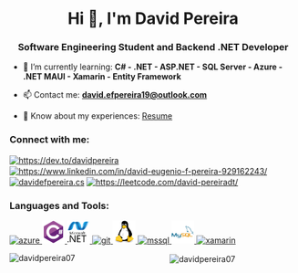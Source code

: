 <h1 align="center">Hi 👋, I'm David Pereira</h1>
<h3 align="center">Software Engineering Student and Backend .NET Developer</h3>

- 🌱 I’m currently learning: **C# - .NET - ASP.NET - SQL Server - Azure - .NET MAUI - Xamarin - Entity Framework**

- 📫 Contact me: **david.efpereira19@outlook.com**

- 📄 Know about my experiences: [Resume](https://docs.google.com/document/d/15L_cMmiUqKRd6x9DNggDXDA9tzOzK6eKq2IUNZBu934/edit?usp=sharing)

<h3 align="left">Connect with me:</h3>
<p align="left">
<a href="https://dev.to/https://dev.to/davidpereira" target="blank"><img align="center" src="https://raw.githubusercontent.com/rahuldkjain/github-profile-readme-generator/master/src/images/icons/Social/devto.svg" alt="https://dev.to/davidpereira" height="30" width="40" /></a>
<a href="https://linkedin.com/in/https://www.linkedin.com/in/david-eugenio-f-pereira-929162243/" target="blank"><img align="center" src="https://raw.githubusercontent.com/rahuldkjain/github-profile-readme-generator/master/src/images/icons/Social/linked-in-alt.svg" alt="https://www.linkedin.com/in/david-eugenio-f-pereira-929162243/" height="30" width="40" /></a>
<a href="https://instagram.com/davidefpereira.cs" target="blank"><img align="center" src="https://raw.githubusercontent.com/rahuldkjain/github-profile-readme-generator/master/src/images/icons/Social/instagram.svg" alt="davidefpereira.cs" height="30" width="40" /></a>
<a href="https://www.leetcode.com/https://leetcode.com/david-pereiradt/" target="blank"><img align="center" src="https://raw.githubusercontent.com/rahuldkjain/github-profile-readme-generator/master/src/images/icons/Social/leet-code.svg" alt="https://leetcode.com/david-pereiradt/" height="30" width="40" /></a>
</p>

<h3 align="left">Languages and Tools:</h3>
<p align="left"> <a href="https://azure.microsoft.com/en-in/" target="_blank" rel="noreferrer"> <img src="https://www.vectorlogo.zone/logos/microsoft_azure/microsoft_azure-icon.svg" alt="azure" width="40" height="40"/> </a> <a href="https://www.w3schools.com/cs/" target="_blank" rel="noreferrer"> <img src="https://raw.githubusercontent.com/devicons/devicon/master/icons/csharp/csharp-original.svg" alt="csharp" width="40" height="40"/> </a> <a href="https://dotnet.microsoft.com/" target="_blank" rel="noreferrer"> <img src="https://raw.githubusercontent.com/devicons/devicon/master/icons/dot-net/dot-net-original-wordmark.svg" alt="dotnet" width="40" height="40"/> </a> <a href="https://git-scm.com/" target="_blank" rel="noreferrer"> <img src="https://www.vectorlogo.zone/logos/git-scm/git-scm-icon.svg" alt="git" width="40" height="40"/> </a> <a href="https://www.linux.org/" target="_blank" rel="noreferrer"> <img src="https://raw.githubusercontent.com/devicons/devicon/master/icons/linux/linux-original.svg" alt="linux" width="40" height="40"/> </a> <a href="https://www.microsoft.com/en-us/sql-server" target="_blank" rel="noreferrer"> <img src="https://www.svgrepo.com/show/303229/microsoft-sql-server-logo.svg" alt="mssql" width="40" height="40"/> </a> <a href="https://www.mysql.com/" target="_blank" rel="noreferrer"> <img src="https://raw.githubusercontent.com/devicons/devicon/master/icons/mysql/mysql-original-wordmark.svg" alt="mysql" width="40" height="40"/> </a> <a href="https://dotnet.microsoft.com/apps/xamarin" target="_blank" rel="noreferrer"> <img src="https://raw.githubusercontent.com/detain/svg-logos/780f25886640cef088af994181646db2f6b1a3f8/svg/xamarin.svg" alt="xamarin" width="40" height="40"/> </a> </p>

<p><img align="left" width="55%" src="https://github-readme-stats.vercel.app/api/top-langs?username=davidpereira07&show_icons=true&locale=en&layout=compact" alt="davidpereira07" /></p>

<p>&nbsp;<img align="center" width="40%" src="https://github-readme-stats.vercel.app/api?username=davidpereira07&show_icons=true&locale=en" alt="davidpereira07" /></p>
